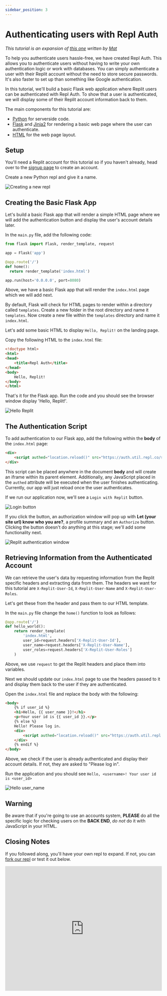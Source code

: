```yaml
---
sidebar_position: 3
---
```


# Authenticating users with Repl Auth

*This tutorial is an expansion of [this one](https://replit.com/talk/learn/Authenticating-users-with-Replit-Auth/23460) written by [Mat](https://replit.com/@mat1)*

To help you authenticate users hassle-free, we have created Repl Auth. This allows you to authenticate users without having to write your own authentication logic or work with databases. You can simply authenticate a user with their Replit account without the need to store secure passwords. It's also faster to set up than something like Google authentication.

In this tutorial, we'll build a basic Flask web application where Replit users can be authenticated with Repl Auth. To show that a user is authenticated, we will display some of their Replit account information back to them.

The main components for this tutorial are:
- [Python](https://www.python.org/doc/) for serverside code.
- [Flask](https://flask.palletsprojects.com/en/1.1.x/) and [Jinja2](https://jinja.palletsprojects.com/) for rendering a basic web page where the user can authenticate.
- [HTML](https://www.w3schools.com/html/html_intro.asp) for the web page layout. 

## Setup

You'll need a Replit account for this tutorial so if you haven't already, head over to the [signup page](https://replit.com/signup) to create an account.

Create a new Python repl and give it a name. 

![Creating a new repl](https://replit-docs-images.bardia.repl.co/images/repls/repl-auth/create-repl.png)

## Creating the Basic Flask App

Let's build a basic Flask app that will render a simple HTML page where we will add the authentication button and display the user's account details later.

In the `main.py` file, add the following code: 

```python
from flask import Flask, render_template, request

app = Flask('app')

@app.route('/')
def home():
  return render_template('index.html')

app.run(host='0.0.0.0', port=8080)
```

Above, we have a basic Flask app that will render the `index.html` page which we will add next.

By default, Flask will check for HTML pages to render within a directory called `templates`. Create a new folder in the root directory and name it `templates`. Now create a new file within the `templates` directory and name it `index.html`.

Let's add some basic HTML to display `Hello, Replit!` on the landing page.

Copy the following HTML to the `index.html` file:

```html
<!doctype html>
<html>
<head>
	<title>Repl Auth</title>
</head>
<body>
	Hello, Replit!
</body>
</html>
```

That's it for the Flask app. Run the code and you should see the browser window display 'Hello, Replit!'.

![Hello Replit](https://replit-docs-images.bardia.repl.co/images/repls/repl-auth/hello-replit.png)

## The Authentication Script 

To add authentication to our Flask app, add the following within the **body** of the `index.html` page:

```html
<div>
	<script authed="location.reload()" src="https://auth.util.repl.co/script.js"></script>
</div>
```

This script can be placed anywhere in the document **body** and will create an iframe within its parent element. Additionally, any JavaScript placed in the `authed` attribute will be executed when the user finishes authenticating. Currently, our app will just reload once the user authenticates. 

If we run our application now, we'll see a `Login with Replit` button. 

![Login button](https://replit-docs-images.bardia.repl.co/images/repls/repl-auth/login-button.png)

If you click the button, an authorization window will pop up with **Let (your site url) know who you are?**, a profile summary and an `Authorize` button. Clicking the button doesn't do anything at this stage; we'll add some functionality next. 

![Replit authentication window](https://replit-docs-images.bardia.repl.co/images/repls/repl-auth/authentication-window.png)

## Retrieving Information from the Authenticated Account

We can retrieve the user's data by requesting information from the Replit specific headers and extracting data from them. The headers we want for this tutorial are `X-Replit-User-Id`, `X-Replit-User-Name` and `X-Replit-User-Roles`.

Let's get these from the header and pass them to our HTML template. 

In the `main.py` file change the `home()` function to look as follows:

```python
@app.route('/')
def hello_world():
	return render_template(
		'index.html',
		user_id=request.headers['X-Replit-User-Id'],
		user_name=request.headers['X-Replit-User-Name'],
		user_roles=request.headers['X-Replit-User-Roles']
	)
```

Above, we use `request` to get the Replit headers and place them into variables.

Next we should update our `index.html` page to use the headers passed to it and display them back to the user if they are authenticated. 

Open the `index.html` file and replace the body with the following:

```html
<body>
	{% if user_id %}
	<h1>Hello, {{ user_name }}!</h1>
	<p>Your user id is {{ user_id }}.</p>
	{% else %}
	Hello! Please log in.
	<div>
		<script authed="location.reload()" src="https://auth.util.repl.co/script.js"></script>
	</div>
	{% endif %}
</body>
```

Above, we check if the user is already authenticated and display their account details. If not, they are asked to "Please log in".

Run the application and you should see `Hello, <username>! Your user id is <user_id>`

![Hello user_name](https://replit-docs-images.bardia.repl.co/images/repls/repl-auth/hello-username.png)

## Warning 

Be aware that if you're going to use an accounts system, **PLEASE** do all the specific logic for checking users on the **BACK END**, *do not* do it with JavaScript in your HTML.

## Closing Notes

If you followed along, you'll have your own repl to expand. If not, you can [fork our repl](https://replit.com/@ritza/replit-auth) or test it out below.

<iframe height="400px" width="100%" src="https://replit.com/@ritza/replit-auth?lite=true" scrolling="no" frameborder="no" allowtransparency="true" allowfullscreen="true" sandbox="allow-forms allow-pointer-lock allow-popups allow-same-origin allow-scripts allow-modals"></iframe>

